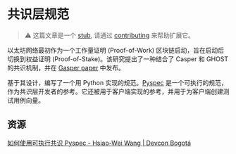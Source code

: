 # 共识层规范 

> :warning: 这篇文章是一个 [stub](https://en.wikipedia.org/wiki/Wikipedia:Stub), 请通过 [contributing](/contributing.md) 来帮助扩展它。


以太坊网络最初作为一个工作量证明 (Proof-of-Work) 区块链启动，旨在启动后切换到权益证明 (Proof-of-Stake)。该研究提出了一种结合了 Casper 和 GHOST 的共识机制，并在 [Gasper paper](https://arxiv.org/abs/2003.03052) 中发布。


基于其设计，编写了一个用 Python 实现的规范。[Pyspec](https://github.com/ethereum/consensus-specs) 是一个可执行的规范，作为共识层开发者的参考。它还被用于客户端实现的参考，并用于为客户端创建测试用例向量。


## 资源

[如何使用可执行共识 Pyspec - Hsiao-Wei Wang | Devcon Bogotá](https://www.youtube.com/watch?v=ZDUfYJkTeYw)
